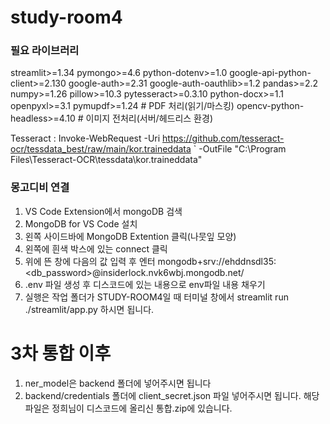 # study-room4


### 필요 라이브러리 

streamlit>=1.34
pymongo>=4.6
python-dotenv>=1.0
google-api-python-client>=2.130
google-auth>=2.31
google-auth-oauthlib>=1.2
pandas>=2.2
numpy>=1.26
pillow>=10.3
pytesseract>=0.3.10
python-docx>=1.1
openpyxl>=3.1
pymupdf>=1.24          # PDF 처리(읽기/마스킹)
opencv-python-headless>=4.10  # 이미지 전처리(서버/헤드리스 환경)

Tesseract : 
Invoke-WebRequest -Uri https://github.com/tesseract-ocr/tessdata_best/raw/main/kor.traineddata `
  -OutFile "C:\Program Files\Tesseract-OCR\tessdata\kor.traineddata"


### 몽고디비 연결 
1. VS Code Extension에서 mongoDB 검색 
2. MongoDB for VS Code 설치
3. 왼쪽 사이드바에 MongoDB Extention 클릭(나뭇잎 모양)
4. 왼쪽에 흰색 박스에 있는 connect 클릭
5. 위에 뜬 창에 다음의 값 입력 후 엔터 mongodb+srv://ehddnsdl35:<db_password>@insiderlock.nvk6wbj.mongodb.net/
6. .env 파일 생성 후 디스코드에 있는 내용으로 env파일 내용 채우기
7. 실행은 작업 폴더가 STUDY-ROOM4일 때 터미널 창에서 streamlit run ./streamlit/app.py 하시면 됩니다.


# 3차 통합 이후
1. ner_model은 backend 폴더에 넣어주시면 됩니다
2. backend/credentials 폴더에 client_secret.json 파일 넣어주시면 됩니다. 해당 파일은 정희님이 디스코드에 올리신 통합.zip에 있습니다.

